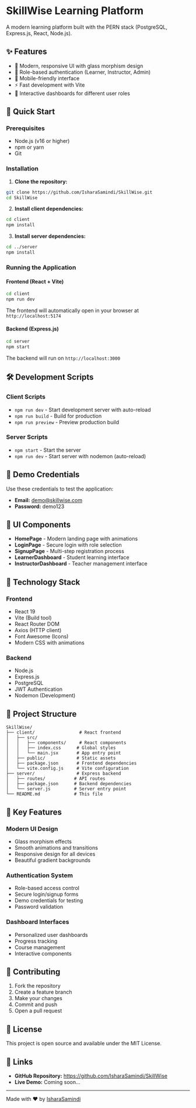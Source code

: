 # SkillWise Learning Platform

A modern learning platform built with the PERN stack (PostgreSQL, Express.js, React, Node.js).

## ✨ Features

- 🎨 Modern, responsive UI with glass morphism design
- 🔐 Role-based authentication (Learner, Instructor, Admin)
- 📱 Mobile-friendly interface
- ⚡ Fast development with Vite
- 🎯 Interactive dashboards for different user roles

## 🚀 Quick Start

### Prerequisites

- Node.js (v16 or higher)
- npm or yarn
- Git

### Installation

1. **Clone the repository:**
```bash
git clone https://github.com/IsharaSamindi/SkillWise.git
cd SkillWise
```

2. **Install client dependencies:**
```bash
cd client
npm install
```

3. **Install server dependencies:**
```bash
cd ../server
npm install
```

### Running the Application

#### Frontend (React + Vite)
```bash
cd client
npm run dev
```
The frontend will automatically open in your browser at `http://localhost:5174`

#### Backend (Express.js)
```bash
cd server
npm start
```
The backend will run on `http://localhost:3000`

## 🛠️ Development Scripts

### Client Scripts
- `npm run dev` - Start development server with auto-reload
- `npm run build` - Build for production
- `npm run preview` - Preview production build

### Server Scripts
- `npm start` - Start the server
- `npm run dev` - Start server with nodemon (auto-reload)

## 📱 Demo Credentials

Use these credentials to test the application:
- **Email:** demo@skillwise.com
- **Password:** demo123

## 🎨 UI Components

- **HomePage** - Modern landing page with animations
- **LoginPage** - Secure login with role selection
- **SignupPage** - Multi-step registration process
- **LearnerDashboard** - Student learning interface
- **InstructorDashboard** - Teacher management interface

## 🔧 Technology Stack

### Frontend
- React 19
- Vite (Build tool)
- React Router DOM
- Axios (HTTP client)
- Font Awesome (Icons)
- Modern CSS with animations

### Backend
- Node.js
- Express.js
- PostgreSQL
- JWT Authentication
- Nodemon (Development)

## 📁 Project Structure

```
SkillWise/
├── client/                 # React frontend
│   ├── src/
│   │   ├── components/     # React components
│   │   ├── index.css      # Global styles
│   │   └── main.jsx       # App entry point
│   ├── public/            # Static assets
│   ├── package.json       # Frontend dependencies
│   └── vite.config.js     # Vite configuration
├── server/                # Express backend
│   ├── routes/           # API routes
│   ├── package.json      # Backend dependencies
│   └── server.js         # Server entry point
└── README.md             # This file
```

## 🌟 Key Features

### Modern UI Design
- Glass morphism effects
- Smooth animations and transitions
- Responsive design for all devices
- Beautiful gradient backgrounds

### Authentication System
- Role-based access control
- Secure login/signup forms
- Demo credentials for testing
- Password validation

### Dashboard Interfaces
- Personalized user dashboards
- Progress tracking
- Course management
- Interactive components

## 🤝 Contributing

1. Fork the repository
2. Create a feature branch
3. Make your changes
4. Commit and push
5. Open a pull request

## 📄 License

This project is open source and available under the MIT License.

## 🔗 Links

- **GitHub Repository:** https://github.com/IsharaSamindi/SkillWise
- **Live Demo:** Coming soon...

---

Made with ❤️ by [IsharaSamindi](https://github.com/IsharaSamindi)
